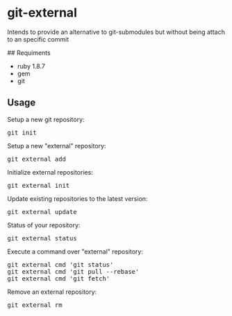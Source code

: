 # git-external

Intends to provide an alternative to git-submodules but without being
attach to an specific commit

## Requiments

* ruby 1.8.7
* gem
* git

## Usage

Setup a new git repository:
<pre class="terminal">
git init
</pre>

Setup a new "external" repository:
<pre class="terminal">
git external add <repository> <path> <branch>
</pre>

Initialize external repositories:
<pre class="terminal">
git external init
</pre>

Update existing repositories to the latest version:
<pre class="terminal">
git external update
</pre>

Status of your repository:
<pre class="terminal">
git external status
</pre>

Execute a command over "external" repository:
<pre class="terminal">
git external cmd 'git status'
git external cmd 'git pull --rebase'
git external cmd 'git fetch'
</pre>

Remove an external repository:
<pre class="terminal">
git external rm <path>
</pre>

